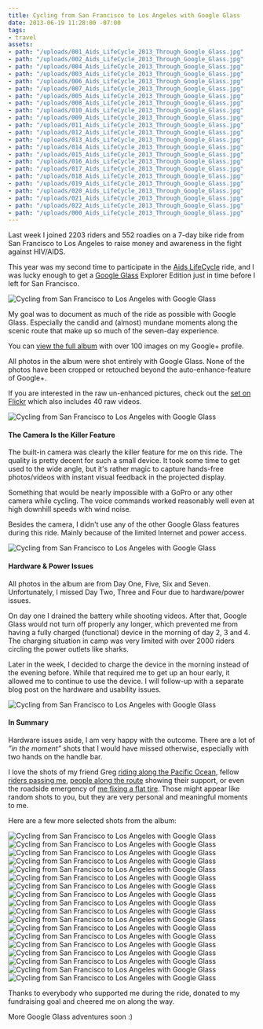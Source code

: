 ```yaml
---
title: Cycling from San Francisco to Los Angeles with Google Glass
date: 2013-06-19 11:28:00 -07:00
tags:
- travel
assets:
- path: "/uploads/001_Aids_LifeCycle_2013_Through_Google_Glass.jpg"
- path: "/uploads/002_Aids_LifeCycle_2013_Through_Google_Glass.jpg"
- path: "/uploads/004_Aids_LifeCycle_2013_Through_Google_Glass.jpg"
- path: "/uploads/003_Aids_LifeCycle_2013_Through_Google_Glass.jpg"
- path: "/uploads/006_Aids_LifeCycle_2013_Through_Google_Glass.jpg"
- path: "/uploads/007_Aids_LifeCycle_2013_Through_Google_Glass.jpg"
- path: "/uploads/005_Aids_LifeCycle_2013_Through_Google_Glass.jpg"
- path: "/uploads/008_Aids_LifeCycle_2013_Through_Google_Glass.jpg"
- path: "/uploads/010_Aids_LifeCycle_2013_Through_Google_Glass.jpg"
- path: "/uploads/009_Aids_LifeCycle_2013_Through_Google_Glass.jpg"
- path: "/uploads/011_Aids_LifeCycle_2013_Through_Google_Glass.jpg"
- path: "/uploads/012_Aids_LifeCycle_2013_Through_Google_Glass.jpg"
- path: "/uploads/013_Aids_LifeCycle_2013_Through_Google_Glass.jpg"
- path: "/uploads/014_Aids_LifeCycle_2013_Through_Google_Glass.jpg"
- path: "/uploads/015_Aids_LifeCycle_2013_Through_Google_Glass.jpg"
- path: "/uploads/016_Aids_LifeCycle_2013_Through_Google_Glass.jpg"
- path: "/uploads/017_Aids_LifeCycle_2013_Through_Google_Glass.jpg"
- path: "/uploads/018_Aids_LifeCycle_2013_Through_Google_Glass.jpg"
- path: "/uploads/019_Aids_LifeCycle_2013_Through_Google_Glass.jpg"
- path: "/uploads/020_Aids_LifeCycle_2013_Through_Google_Glass.jpg"
- path: "/uploads/021_Aids_LifeCycle_2013_Through_Google_Glass.jpg"
- path: "/uploads/022_Aids_LifeCycle_2013_Through_Google_Glass.jpg"
- path: "/uploads/000_Aids_LifeCycle_2013_Through_Google_Glass.jpg"
---
```


Last week I joined 2203 riders and 552 roadies on a 7-day bike ride from San Francisco to Los Angeles to raise money and awareness in the fight against HIV/AIDS.

This year was my second time to participate in the [Aids LifeCycle](http://www.aidslifecycle.org/ "Aids LifeCycle Ride") ride, and I was lucky enough to get a [Google Glass](http://www.google.com/glass/start/ "Project Glass") Explorer Edition just in time before I left for San Francisco.

![Cycling from San Francisco to Los Angeles with Google Glass](/uploads/003_Aids_LifeCycle_2013_Through_Google_Glass.jpg)

My goal was to document as much of the ride as possible with Google Glass. Especially the candid and (almost) mundane moments along the scenic route that make up so much of the seven-day experience.

You can [view the full album](https://plus.google.com/photos/113242327434301651643/albums/5889226362322005393) with over 100 images on my Google+ profile.

All photos in the album were shot entirely with Google Glass. None of the photos have been cropped or retouched beyond the auto-enhance-feature of Google+.

If you are interested in the raw un-enhanced pictures, check out the [set on Flickr](http://www.flickr.com/photos/kaigradert/sets/72157634031482642/ "Aids LifeCycle 2013: Through Google Glass") which also includes 40 raw videos.

![Cycling from San Francisco to Los Angeles with Google Glass](/uploads/008_Aids_LifeCycle_2013_Through_Google_Glass.jpg)

#### The Camera Is the Killer Feature

The built-in camera was clearly the killer feature for me on this ride. The quality is pretty decent for such a small device. It took some time to get used to the wide angle, but it's rather magic to capture hands-free photos/videos with instant visual feedback in the projected display.

Something that would be nearly impossible with a GoPro or any other camera while cycling. The voice commands worked reasonably well even at high downhill speeds with wind noise.

Besides the camera, I didn't use any of the other Google Glass features during this ride. Mainly because of the limited Internet and power access.

![Cycling from San Francisco to Los Angeles with Google Glass](/uploads/012_Aids_LifeCycle_2013_Through_Google_Glass.jpg)

#### Hardware & Power Issues

All photos in the album are from Day One, Five, Six and Seven. Unfortunately, I missed Day Two, Three and Four due to hardware/power issues.

On day one I drained the battery while shooting videos. After that, Google Glass would not turn off properly any longer, which prevented me from having a fully charged (functional) device in the morning of day 2, 3 and 4. The charging situation in camp was very limited with over 2000 riders circling the power outlets like sharks.

Later in the week, I decided to charge the device in the morning instead of the evening before. While that required me to get up an hour early, it allowed me to continue to use the device. I will follow-up with a separate blog post on the hardware and usability issues.

![Cycling from San Francisco to Los Angeles with Google Glass](/uploads/015_Aids_LifeCycle_2013_Through_Google_Glass.jpg)

#### In Summary
Hardware issues aside, I am very happy with the outcome. There are a lot of *”in the moment”* shots that I would have missed otherwise, especially with two hands on the handle bar.

I love the shots of my friend Greg [riding along the Pacific Ocean](https://plus.google.com/photos/113242327434301651643/albums/5889226362322005393/5889227604115154866?sort=7&pid=5889227604115154866&oid=113242327434301651643 "Aids LifeCycle 2013 – Day 6: Lompoc to Ventura #throughglass #cycling"), fellow [riders passing me](https://plus.google.com/photos/113242327434301651643/albums/5889226362322005393/5889226822887163314?sort=7&pid=5889226822887163314&oid=113242327434301651643 "Aids LifeCycle 2013 – Day 5: Santa Maria to Lompoc #throughglass #cycling"), [people along the route](https://plus.google.com/photos/113242327434301651643/albums/5889226362322005393/5889227725332896658?sort=7&pid=5889227725332896658&oid=113242327434301651643 "Aids LifeCycle 2013 – Day 7: Ventura to Los Angeles #throughglass #cycling") showing their support, or even the roadside emergency of [me fixing a flat tire](https://plus.google.com/photos/113242327434301651643/albums/5889226362322005393/5889227317212516706?sort=7&pid=5889227317212516706&oid=113242327434301651643 "Aids LifeCycle 2013 – Day 6: Lompoc to Ventura #throughglass #cycling"). Those might appear like random shots to you, but they are very personal and meaningful moments to me.

Here are a few more selected shots from the album:

![Cycling from San Francisco to Los Angeles with Google Glass](/uploads/001_Aids_LifeCycle_2013_Through_Google_Glass.jpg)
![Cycling from San Francisco to Los Angeles with Google Glass](/uploads/002_Aids_LifeCycle_2013_Through_Google_Glass.jpg)
![Cycling from San Francisco to Los Angeles with Google Glass](/uploads/004_Aids_LifeCycle_2013_Through_Google_Glass.jpg)
![Cycling from San Francisco to Los Angeles with Google Glass](/uploads/005_Aids_LifeCycle_2013_Through_Google_Glass.jpg)
![Cycling from San Francisco to Los Angeles with Google Glass](/uploads/006_Aids_LifeCycle_2013_Through_Google_Glass.jpg)
![Cycling from San Francisco to Los Angeles with Google Glass](/uploads/007_Aids_LifeCycle_2013_Through_Google_Glass.jpg)
![Cycling from San Francisco to Los Angeles with Google Glass](/uploads/009_Aids_LifeCycle_2013_Through_Google_Glass.jpg)
![Cycling from San Francisco to Los Angeles with Google Glass](/uploads/010_Aids_LifeCycle_2013_Through_Google_Glass.jpg)
![Cycling from San Francisco to Los Angeles with Google Glass](/uploads/011_Aids_LifeCycle_2013_Through_Google_Glass.jpg)
![Cycling from San Francisco to Los Angeles with Google Glass](/uploads/013_Aids_LifeCycle_2013_Through_Google_Glass.jpg)
![Cycling from San Francisco to Los Angeles with Google Glass](/uploads/014_Aids_LifeCycle_2013_Through_Google_Glass.jpg)
![Cycling from San Francisco to Los Angeles with Google Glass](/uploads/016_Aids_LifeCycle_2013_Through_Google_Glass.jpg)
![Cycling from San Francisco to Los Angeles with Google Glass](/uploads/017_Aids_LifeCycle_2013_Through_Google_Glass.jpg)
![Cycling from San Francisco to Los Angeles with Google Glass](/uploads/018_Aids_LifeCycle_2013_Through_Google_Glass.jpg)
![Cycling from San Francisco to Los Angeles with Google Glass](/uploads/019_Aids_LifeCycle_2013_Through_Google_Glass.jpg)
![Cycling from San Francisco to Los Angeles with Google Glass](/uploads/020_Aids_LifeCycle_2013_Through_Google_Glass.jpg)
![Cycling from San Francisco to Los Angeles with Google Glass](/uploads/021_Aids_LifeCycle_2013_Through_Google_Glass.jpg)
![Cycling from San Francisco to Los Angeles with Google Glass](/uploads/022_Aids_LifeCycle_2013_Through_Google_Glass.jpg)

Thanks to everybody who supported me during the ride, donated to my fundraising goal and cheered me on along the way.

More Google Glass adventures soon :)

